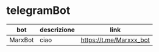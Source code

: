 # telegramBot

bot | descrizione | link
--- | ----------- | ----
MarxBot | ciao | https://t.me/Marxxx_bot